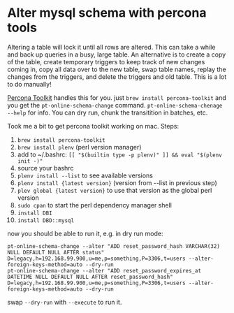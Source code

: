 # Alter mysql schema with percona tools

Altering a table will lock it until all rows are altered. This can take a while and back up queries in a busy, large table. An alternative is to create a copy of the table, create temporary triggers to keep track of new changes coming in, copy all data over to the new table, swap table names, replay the changes from the triggers, and delete the triggers and old table. This is a lot to do manually!

[Percona Toolkit](https://www.percona.com/software/database-tools/percona-toolkit) handles this for you. just `brew install percona-toolkit` and you get the `pt-online-schema-change` command. `pt-online-schema-chenage --help` for info. You can dry run, chunk the transitition in batches, etc.

Took me a bit to get percona toolkit working on mac. Steps:
1. `brew install percona-toolkit`
1. `brew install plenv` (perl version manager)
2. add to ~/.bashrc: `[[ "$(builtin type -p plenv)" ]] && eval "$(plenv init -)"`
3. source your bashrc
4. `plenv install --list` to see available versions
5. `plenv install {latest version}` (version from --list in previous step)
6. `plev global {latest version}` to use that version as the global perl version
7. `sudo cpan` to start the perl dependency manager shell
8. `install DBI`
9. `install DBD::mysql`

now you should be able to run it, e.g. in dry run mode:
```
pt-online-schema-change --alter "ADD reset_password_hash VARCHAR(32) NULL DEFAULT NULL AFTER status" D=legacy,h=192.168.99.900,u=me,p=something,P=3306,t=users --alter-foreign-keys-method=auto --dry-run
pt-online-schema-change --alter "ADD reset_password_expires_at DATETIME NULL DEFAULT NULL AFTER reset_password_hash" D=legacy,h=192.168.99.900,u=me,p=something,P=3306,t=users --alter-foreign-keys-method=auto --dry-run
```
swap `--dry-run` with `--execute` to run it.
